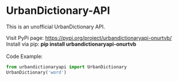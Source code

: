 # UrbanDictionary-API

 This is an unofficial UrbanDictionary API.
 
Visit PyPi page: <a href="https://pypi.org/project/urbandictionaryapi-onurtvb/">https://pypi.org/project/urbandictionaryapi-onurtvb/</a><br>
Install via pip: <strong>pip install urbandictionaryapi-onurtvb</strong><br><br>
Code Example:<br>
```py
from urbandictionaryapi import UrbanDictionary
UrbanDictionary('word')
```
